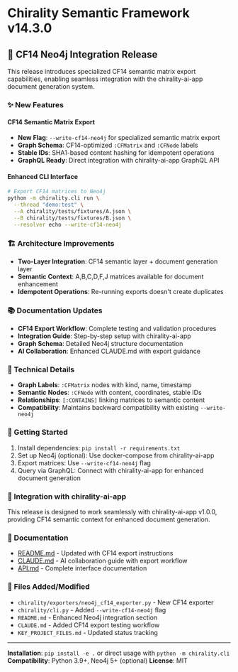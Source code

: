 # Chirality Semantic Framework v14.3.0

## 🎯 CF14 Neo4j Integration Release

This release introduces specialized CF14 semantic matrix export capabilities, enabling seamless integration with the chirality-ai-app document generation system.

### ✨ New Features

#### CF14 Semantic Matrix Export
- **New Flag**: `--write-cf14-neo4j` for specialized semantic matrix export
- **Graph Schema**: CF14-optimized `:CFMatrix` and `:CFNode` labels
- **Stable IDs**: SHA1-based content hashing for idempotent operations
- **GraphQL Ready**: Direct integration with chirality-ai-app GraphQL API

#### Enhanced CLI Interface
```bash
# Export CF14 matrices to Neo4j
python -m chirality.cli run \
  --thread "demo:test" \
  --A chirality/tests/fixtures/A.json \
  --B chirality/tests/fixtures/B.json \
  --resolver echo --write-cf14-neo4j
```

### 🏗️ Architecture Improvements
- **Two-Layer Integration**: CF14 semantic layer + document generation layer
- **Semantic Context**: A,B,C,D,F,J matrices available for document enhancement
- **Idempotent Operations**: Re-running exports doesn't create duplicates

### 📚 Documentation Updates
- **CF14 Export Workflow**: Complete testing and validation procedures
- **Integration Guide**: Step-by-step setup with chirality-ai-app
- **Graph Schema**: Detailed Neo4j structure documentation
- **AI Collaboration**: Enhanced CLAUDE.md with export guidance

### 🔧 Technical Details
- **Graph Labels**: `:CFMatrix` nodes with kind, name, timestamp
- **Semantic Nodes**: `:CFNode` with content, coordinates, stable IDs
- **Relationships**: `[:CONTAINS]` linking matrices to semantic content
- **Compatibility**: Maintains backward compatibility with existing `--write-neo4j`

### 🚀 Getting Started
1. Install dependencies: `pip install -r requirements.txt`
2. Set up Neo4j (optional): Use docker-compose from chirality-ai-app
3. Export matrices: Use `--write-cf14-neo4j` flag
4. Query via GraphQL: Connect with chirality-ai-app for enhanced document generation

### 🔗 Integration with chirality-ai-app
This release is designed to work seamlessly with chirality-ai-app v1.0.0, providing CF14 semantic context for enhanced document generation.

### 📖 Documentation
- [README.md](README.md) - Updated with CF14 export instructions
- [CLAUDE.md](CLAUDE.md) - AI collaboration guide with export workflow
- [API.md](API.md) - Complete interface documentation

### 🔧 Files Added/Modified
- `chirality/exporters/neo4j_cf14_exporter.py` - New CF14 exporter
- `chirality/cli.py` - Added `--write-cf14-neo4j` flag
- `README.md` - Enhanced Neo4j integration section
- `CLAUDE.md` - Added CF14 export testing workflow
- `KEY_PROJECT_FILES.md` - Updated status tracking

---

**Installation**: `pip install -e .` or direct usage with `python -m chirality.cli`
**Compatibility**: Python 3.9+, Neo4j 5+ (optional)
**License**: MIT